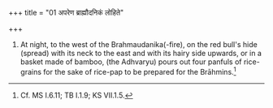 +++
title = "01 अपरेण ब्राह्मौदनिकं लोहिते"

+++
1. At night, to the west of the Brahmaudanika(-fire), on the red bull's hide (spread) with its neck to the east and with its hairy side upwards, or in a basket made of bamboo, (the Adhvaryu) pours out four panfuls of rice-grains for the sake of rice-pap to be prepared for the Brāhmins.[^1]  


[^1]: Cf. MS I.6.11; TB I.1.9; KS VII.1.5.
